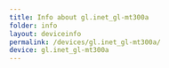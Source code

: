 ```yaml
---
title: Info about gl.inet_gl-mt300a
folder: info
layout: deviceinfo
permalink: /devices/gl.inet_gl-mt300a/
device: gl.inet_gl-mt300a
---
```

